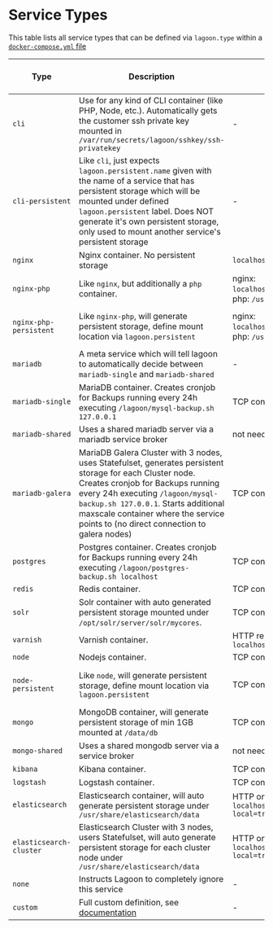 # Service Types

This table lists all service types that can be defined via `lagoon.type` within a [`docker-compose.yml` file](./docker-compose_yml.md)

| Type           | Description                                          | Healtcheck      | Exposed Ports | Auto generated routes | Additional customization parameters             |
| ---------------| -----------------------------------------------------|-----------------|-------|-------------| ---------------------------------------------------|
| `cli` | Use for any kind of CLI container (like PHP, Node, etc.). Automatically gets the customer ssh private key mounted in `/var/run/secrets/lagoon/sshkey/ssh-privatekey` | - | - | -|
| `cli-persistent` | Like `cli`, just expects `lagoon.persistent.name` given with the name of a service that has persistent storage which will be mounted under defined `lagoon.persistent` label. Does NOT generate it's own persistent storage, only used to mount another service's persistent storage | - | - | `lagoon.persistent.name`, `lagoon.persistent` |
| `nginx` | Nginx container. No persistent storage | `localhost:50000/nginx_status` | `8080` | yes | - |
| `nginx-php` | Like `nginx`, but additionally a `php` container.  | nginx: `localhost:50000/nginx_status`, php: `/usr/sbin/check_fcgi` |  `8080` | yes | - |
| `nginx-php-persistent` | Like `nginx-php`, will generate persistent storage, define mount location via `lagoon.persistent`  | nginx: `localhost:50000/nginx_status`, php: `/usr/sbin/check_fcgi` | http on `8080` | yes | `lagoon.persistent`, `lagoon.persistent.name`, `lagoon.persistent.size`, `lagoon.persistent.class` |
| `mariadb` | A meta service which will tell lagoon to automatically decide between `mariadb-single` and `mariadb-shared` | - | - | - | - |
| `mariadb-single` | MariaDB container. Creates cronjob for Backups running every 24h executing `/lagoon/mysql-backup.sh 127.0.0.1` | TCP connection on `3306` | `3306` | - | `lagoon.persistent.size` |
| `mariadb-shared` | Uses a shared mariadb server via a mariadb service broker | not needed | `3306` | - | - |
| `mariadb-galera` | MariaDB Galera Cluster with 3 nodes, uses Statefulset, generates persistent storage for each Cluster node. Creates cronjob for Backups running every 24h executing `/lagoon/mysql-backup.sh 127.0.0.1`. Starts additional maxscale container where the service points to (no direct connection to galera nodes) | TCP connection on `3306` | `3306` | - | `lagoon.persistent.size` |
| `postgres` | Postgres container. Creates cronjob for Backups running every 24h executing `/lagoon/postgres-backup.sh localhost` | TCP connection on `5432` | `5432` | - | `lagoon.persistent.size` |
| `redis` | Redis container. | TCP connection on `6379` | `6379` | - | - |
| `solr` | Solr container with auto generated persistent storage mounted under `/opt/solr/server/solr/mycores`. | TCP connection on `8983` | `8983` | - | - |
| `varnish` | Varnish container. | HTTP request `localhost:8080/varnish_status` | `8080` | yes | - |
| `node` | Nodejs container. | TCP connection on `3000` | `3000` | yes | - |
| `node-persistent` | Like `node`, will generate persistent storage, define mount location via `lagoon.persistent` | TCP connection on `3000` | `3000` | yes | `lagoon.persistent`, `lagoon.persistent.name`, `lagoon.persistent.size`, `lagoon.persistent.class` |
| `mongo` | MongoDB container, will generate persistent storage of min 1GB mounted at `/data/db` | TCP connection on `27017` | `27017` | - | - |
| `mongo-shared` | Uses a shared mongodb server via a service broker | not needed | `27017` | - | - |
| `kibana` | Kibana container. | TCP connection on `5601` | `5601` | yes | - |
| `logstash` | Logstash container. | TCP connection on `9600` | `9600` | - | - |
| `elasticsearch` | Elasticsearch container, will auto generate persistent storage under `/usr/share/elasticsearch/data` | HTTP on `localhost:9200/_cluster/health?local=true` | `9200` | - | `lagoon.persistent.size` |
| `elasticsearch-cluster` | Elasticsearch Cluster with 3 nodes, users Statefulset, will auto generate persistent storage for each cluster node under `/usr/share/elasticsearch/data` | HTTP on `localhost:9200/_cluster/health?local=true` | `9200`, `9300` | - | - |
| `none` | Instructs Lagoon to completely ignore this service | - | - | - | - |
| `custom` | Full custom definition, see [documentation](./docker-compose_yml.md) | - | - | - | - |
